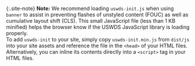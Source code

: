 {:.site-note}
**Note:** We recommend loading `uswds-init.js` when using `banner` to assist in preventing flashes of unstyled content (FOUC) as well as cumulative layout shift (CLS). This small JavaScript file (less than 1 KB minified) helps the browser know if the USWDS JavaScript library is loading properly.
<br>To add `uswds-init` to your site, simply copy `uswds-init.min.js` from `dist/js` into your site assets and reference the file in the `<head>` of your HTML files. Alternatively, you can inline its contents directly into a `<script>` tag in your HTML files.
